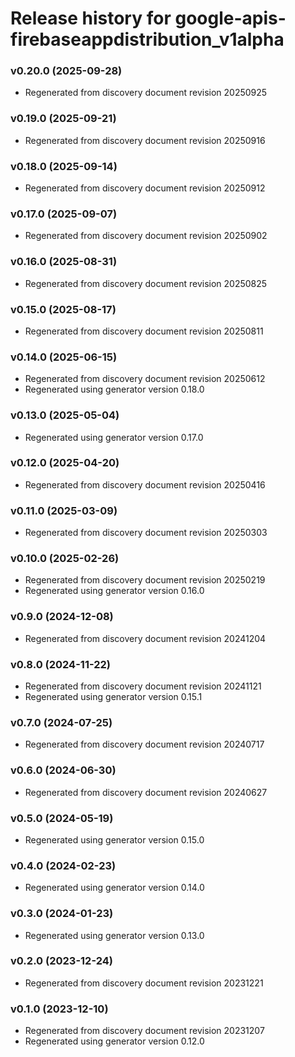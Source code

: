 # Release history for google-apis-firebaseappdistribution_v1alpha

### v0.20.0 (2025-09-28)

* Regenerated from discovery document revision 20250925

### v0.19.0 (2025-09-21)

* Regenerated from discovery document revision 20250916

### v0.18.0 (2025-09-14)

* Regenerated from discovery document revision 20250912

### v0.17.0 (2025-09-07)

* Regenerated from discovery document revision 20250902

### v0.16.0 (2025-08-31)

* Regenerated from discovery document revision 20250825

### v0.15.0 (2025-08-17)

* Regenerated from discovery document revision 20250811

### v0.14.0 (2025-06-15)

* Regenerated from discovery document revision 20250612
* Regenerated using generator version 0.18.0

### v0.13.0 (2025-05-04)

* Regenerated using generator version 0.17.0

### v0.12.0 (2025-04-20)

* Regenerated from discovery document revision 20250416

### v0.11.0 (2025-03-09)

* Regenerated from discovery document revision 20250303

### v0.10.0 (2025-02-26)

* Regenerated from discovery document revision 20250219
* Regenerated using generator version 0.16.0

### v0.9.0 (2024-12-08)

* Regenerated from discovery document revision 20241204

### v0.8.0 (2024-11-22)

* Regenerated from discovery document revision 20241121
* Regenerated using generator version 0.15.1

### v0.7.0 (2024-07-25)

* Regenerated from discovery document revision 20240717

### v0.6.0 (2024-06-30)

* Regenerated from discovery document revision 20240627

### v0.5.0 (2024-05-19)

* Regenerated using generator version 0.15.0

### v0.4.0 (2024-02-23)

* Regenerated using generator version 0.14.0

### v0.3.0 (2024-01-23)

* Regenerated using generator version 0.13.0

### v0.2.0 (2023-12-24)

* Regenerated from discovery document revision 20231221

### v0.1.0 (2023-12-10)

* Regenerated from discovery document revision 20231207
* Regenerated using generator version 0.12.0

